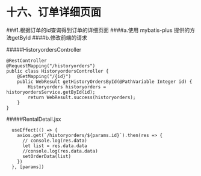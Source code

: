 # 十六、订单详细页面


###1.根据订单的id查询得到订单的详细页面
####a.使用 mybatis-plus 提供的方法getById
####b.修改前端的请求

#####HistoryordersController
```
@RestController
@RequestMapping("/historyorders")
public class HistoryordersController {
    @GetMapping("/{id}")
    public WebResult getHistoryOrdersById(@PathVariable Integer id) {
        Historyorders historyorders = historyordersService.getById(id);
        return WebResult.success(historyorders);
    }
}
```

#####RentalDetail.jsx
```
  useEffect(() => {
    axios.get(`/historyorders/${params.id}`).then(res => {
      // console.log(res.data)
      let list = res.data.data
      //console.log(res.data.data)
      setOrderData(list)
    })
  }, [params])
```
